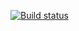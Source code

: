 [![Build status](https://ci.appveyor.com/api/projects/status/164qcrpyyrf936xy/branch/main?svg=true)](https://ci.appveyor.com/project/Malikosss/selenide2-2/branch/main)

